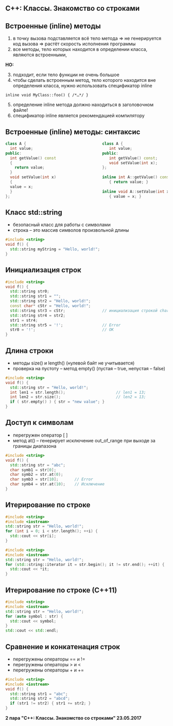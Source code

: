 С++: Классы. Знакомство со строками
---

Встроенные (inline) методы
---

1. в точку вызова подставляется всё тело метода => не генерируется код вызова
=> растёт скорость исполнения программы
2. все методы, тело которых находится в определении класса, являются встроенными,

**НО:**

3. подходит, если тело функции не очень большое
4. чтобы сделать встроенным метод, тело которого находится вне определения класса,
нужно использовать спецификатор inline
          
```cp
inline void MyClass::foo() { /*…*/ }
```                       

5. определение inline метода должно находиться в заголовочном файле!
6. спецификатор inline является рекомендацией компилятору

Встроенные (inline) методы: синтаксис
---

```cpp
class A {                                 class A {
  int value;                                 int value;
public:                                   public:
  int getValue() const                       int getValue() const;
  {                                          void setValue(int x);
    return value;                         };     
  }
  void setValue(int x)                    inline int A::getValue() const
  {                                          { return value; }
  value = x;
  }                                       inline void A::setValue(int x)
};                                           { value = x; }
```

Класс std::string
---

* безопасный класс для работы с символами
* строка – это массив символов произвольной длины

```cpp
#include <string>
void f() {
  std::string myString = "Hello, world!";
}
```

Инициализация строк
---

```cpp
#include <string>
void f() {
  std::string str0;
  std::string str1 = "";
  std::string str2 = "Hello, world!";
  const char* cStr = "Hello, world!";
  std::string str3 = cStr;                // инициализация строкой char*
  std::string str4 = str2;
  str1 = str4;
  std::string str5 = '!';                 // Error
  str0 = '!';                             // OK
}
```

Длина строки
---

* методы size() и length() (нулевой байт не учитывается)
* проверка на пустоту – метод empty() (пустая – true, непустая – false)

```cpp
#include <string>
void f() {
  std::string str = "Hello, world!";
  int len1 = str.length();                      // len1 = 13;
  int len2 = str.size();                        // len2 = 13;
  if ( str.empty() ) { str = "new value"; }
}
```

Доступ к символам
---

* перегружен оператор [ ]
* метод at() – генерирует исключение out_of_range при выходе за границы диапазона

```cpp
#include <string>
void f() {
  std::string str = "abc";
  char symb1 = str[0];
  char symb2 = str.at(0);
  char symb3 = str[10];       // Error
  char symb4 = str.at(10);    // Исключение
}
```

Итерирование по строке
---

```cpp
#include <string>
#include <iostream>
std::string str = "Hello, world!";
for (int i = 0; i < str.length(); ++i) {
  std::cout << str[i];
}
```

```cpp
#include <string>
#include <iostream>
std::string str = "Hello, world!";
for (std::string::iterator it = str.begin(); it != str.end(); ++it) {
  std::cout << *it;
}
```

Итерирование по строке (С++11)
---

```cpp
#include <string>
#include <iostream>
std::string str = "Hello, world!";
for (auto symbol : str) {
  std::cout << symbol;
}
std::cout << std::endl;
```

Сравнение и конкатенация строк
---

* перегружены операторы == и !=
* перегружены операторы > и <
* перегружены операторы + и +=

```cpp
#include <string>
#include <iostream>
void f() {
  std::string str1 = "abc";
  std::string str2 = "abcd";
  if (str1 != str2) { str1 += str2; }
}
```

**2 пара "С++: Классы. Знакомство со строками" 23.05.2017**
